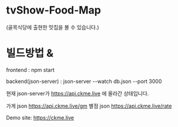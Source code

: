 # tvShow-Food-Map 
(골목식당에 출현한 맛집을 볼 수 있습니다.)

# 빌드방법 & 

frontend : npm start

backend(json-server) : json-server --watch db.json --port 3000 

현재 json-server가 https://api.ckme.live 에 올라간 상태입니다.

가게 json https://api.ckme.live/gm
별점 json https://api.ckme.live/rate

Demo site: https://ckme.live
